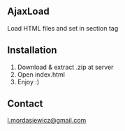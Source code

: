 ## AjaxLoad
Load HTML files and set in section tag

## Installation

1. Download & extract .zip at server
2. Open index.html
3. Enjoy :)

## Contact

l.mordasiewicz@gmail.com
